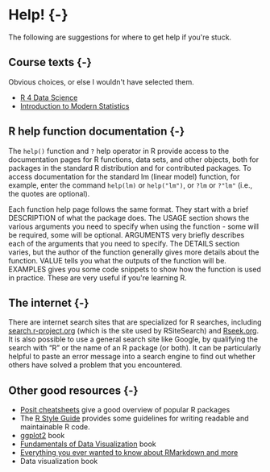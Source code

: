 # Help! {-}

The following are suggestions for where to get help if you're stuck.

## Course texts {-}

Obvious choices, or else I wouldn't have selected them.
* [R 4 Data Science](http://r4ds.had.co.nz/)
* [Introduction to Modern Statistics](https://openintro-ims.netlify.app/)

## R help function documentation {-}

The `help()` function and `?` help operator in R provide access to the documentation pages for R functions, data sets, and other objects, both for packages in the standard R distribution and for contributed packages. To access documentation for the standard lm (linear model) function, for example, enter the command `help(lm)` or `help("lm")`, or `?lm` or `?"lm"` (i.e., the quotes are optional).

Each function help page follows the same format. They start with a brief DESCRIPTION of what the package does. The USAGE section shows the various arguments you need to specify when using the function - some will be required, some will be optional. ARGUMENTS very briefly describes each of the arguments that you need to specify. The DETAILS section varies, but the author of the function generally gives more details about the function. VALUE tells you what the outputs of the function will be. EXAMPLES gives you some code snippets to show how the function is used in practice. These are very useful if you're learning R.

## The internet {-}

There are internet search sites that are specialized for R searches, including [search.r-project.org](search.r-project.org) (which is the site used by RSiteSearch) and [Rseek.org](https://rseek.org/). It is also possible to use a general search site like Google, by qualifying the search with “R” or the name of an R package (or both). It can be particularly helpful to paste an error message into a search engine to find out whether others have solved a problem that you encountered.

## Other good resources {-}
- [Posit cheatsheets](https://posit.co/resources/cheatsheets/) give a good overview of popular R packages
- The [R Style Guide](http://adv-r.had.co.nz/Style.html) provides some guidelines for writing readable and maintainable R code.  
- [ggplot2](https://ggplot2-book.org/) book
- [Fundamentals of Data Visualization](https://clauswilke.com/dataviz/) book
- [Everything you ever wanted to know about RMarkdown and more](https://bookdown.org/yihui/rmarkdown-cookbook/)  
- Data visualization book
